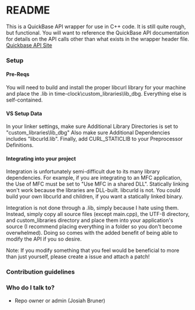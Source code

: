 # README #

This is a QuickBase API wrapper for use in C++ code. It is still quite rough, but functional. You will want to reference the QuickBase API documentation for details on the API calls other than what exists in the wrapper header file. [Quickbase API Site](http://www.quickbase.com/api-guide/index.html)

### Setup ###

#### Pre-Reqs ####

You will need to build and install the proper libcurl library for your machine and place the .lib in time-clock\custom_libraries\lib_dbg. Everything else is self-contained.

#### VS Setup Data ####
In your linker settings, make sure Additional Library Directories is set to "custom_libraries\lib_dbg"
Also make sure Additional Dependencies includes "libcurld.lib".
Finally, add CURL_STATICLIB to your Preprocessor Definitions.

#### Integrating into your project ####
Integration is unfortunately semi-difficult due to its many library dependencies. For example, if you are integrating to an MFC application, the Use of MFC must be set to "Use MFC in a shared DLL". Statically linking won't work because the libraries are DLL-built. libcurld is not. You could build your own libcurld and children, if you want a statically linked binary.

Integration is not done through a .lib, simply because I hate using them. Instead, simply copy all source files (except main.cpp), the UTF-8 directory, and custom_libraries directory and place them into your application's source (I recommend placing everything in a folder so you don't become overwhelmed). Doing so comes with the added benefit of being able to modify the API if you so desire.

Note: If you modify something that you feel would be beneficial to more than just yourself, please create a issue and attach a patch!

### Contribution guidelines ###


### Who do I talk to? ###

* Repo owner or admin (Josiah Bruner)